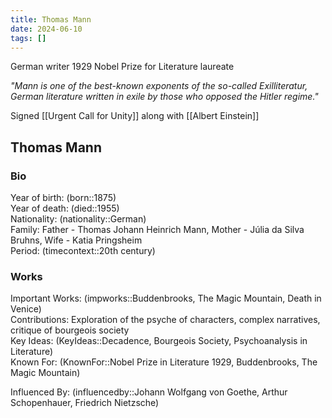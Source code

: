 ```yaml
---
title: Thomas Mann
date: 2024-06-10
tags: []
---
```

German writer 
1929 Nobel Prize for Literature laureate

*"Mann is one of the best-known exponents of the so-called Exilliteratur, German literature written in exile by those who opposed the Hitler regime."*

Signed [[Urgent Call for Unity]] along with [[Albert Einstein]]



## Thomas Mann

### Bio
Year of birth: (born::1875)  
Year of death: (died::1955)  
Nationality: (nationality::German)  
Family: Father - Thomas Johann Heinrich Mann, Mother - Júlia da Silva Bruhns, Wife - Katia Pringsheim  
Period: (timecontext::20th century)  
### Works
Important Works: (impworks::Buddenbrooks, The Magic Mountain, Death in Venice)  
Contributions: Exploration of the psyche of characters, complex narratives, critique of bourgeois society  
Key Ideas: (KeyIdeas::Decadence, Bourgeois Society, Psychoanalysis in Literature)  
Known For: (KnownFor::Nobel Prize in Literature 1929, Buddenbrooks, The Magic Mountain)  

Influenced By: (influencedby::Johann Wolfgang von Goethe, Arthur Schopenhauer, Friedrich Nietzsche)